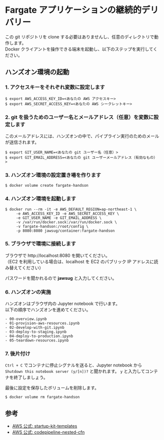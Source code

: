 # Fargate アプリケーションの継続的デリバリー

この git リポジトリを clone する必要はありませんし、任意のディレクトリで動作します。  
Docker クライアントを操作できる端末を起動し、以下のステップを実行してください。

## ハンズオン環境の起動

### 1. アクセスキーをそれぞれ変数に設定します

```
$ export AWS_ACCESS_KEY_ID=<あなたの AWS アクセスキー>
$ export AWS_SECRET_ACCESS_KEY=<あなたの AWS シークレットキー>
```

### 2. git を扱うためのユーザー名とメールアドレス（任意）を変数に設定します

このメールアドレスには、ハンズオンの中で、パイプライン実行のためのメールが送信されます。

```
$ export GIT_USER_NAME=<あなたの git ユーザー名（任意）>
$ export GIT_EMAIL_ADDRESS=<あなたの git ユーザーメールアドレス（有効なもの）>
```

### 3. ハンズオン環境の設定置き場を作ります

```
$ docker volume create fargate-handson
```

### 4. ハンズオン環境を起動します

```
$ docker run --rm -it -e AWS_DEFAULT_REGION=ap-northeast-1 \
     -e AWS_ACCESS_KEY_ID -e AWS_SECRET_ACCESS_KEY \
     -e GIT_USER_NAME -e GIT_EMAIL_ADDRESS \
     -v /var/run/docker.sock:/var/run/docker.sock \
     -v fargate-handson:/root/config \
     -p 8080:8080 jawsug/container:fargate-handson
```

### 5. ブラウザで環境に接続します

ブラウザで http://localhost:8080 を開いてください。  
（EC2 を利用している場合は、localhost を EC2 のパブリック IP アドレスに読み替えてください）

パスワードを聞かれるので **jawsug** と入力してください。

### 6. ハンズオンの実施

ハンズオンはブラウザ内の Jupyter notebook で行います。  
以下の順序でハンズオンを進めてください。

```
- 00-overview.ipynb
- 01-provision-aws-resources.ipynb
- 02-develop-with-git.ipynb
- 03-deploy-to-staging.ipynb
- 04-deploy-to-production.ipynb
- 05-teardown-resources.ipynb
```

### 7. 後片付け

`Ctrl + C` でコンテナに停止シグナルを送ると、Jupyter notebook から  
`Shutdown this notebook server (y/[n])?` と聞かれます。 
`y` と入力してコンテナを終了しましょう。 

最後に設定を保存したボリュームを削除します。

```
$ docker volume rm fargate-handson
```

## 参考

- [AWS 公式: startup-kit-templates](https://github.com/aws-samples/startup-kit-templates/)
- [AWS 公式: codepipeline-nested-cfn](https://github.com/aws-samples/codepipeline-nested-cfn/)

